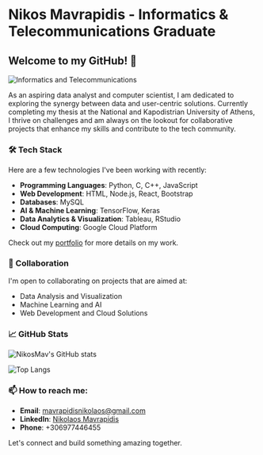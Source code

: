 # Nikos Mavrapidis - Informatics & Telecommunications Graduate

## Welcome to my GitHub! 👋

![Informatics and Telecommunications](https://user-images.githubusercontent.com/[YourImageLinkHere]/informatics-telecommunications-banner.png)

As an aspiring data analyst and computer scientist, I am dedicated to exploring the synergy between data and user-centric solutions. Currently completing my thesis at the National and Kapodistrian University of Athens, I thrive on challenges and am always on the lookout for collaborative projects that enhance my skills and contribute to the tech community.

### 🛠 Tech Stack

Here are a few technologies I've been working with recently:

- **Programming Languages**: Python, C, C++, JavaScript
- **Web Development**: HTML, Node.js, React, Bootstrap
- **Databases**: MySQL
- **AI & Machine Learning**: TensorFlow, Keras
- **Data Analytics & Visualization**: Tableau, RStudio
- **Cloud Computing**: Google Cloud Platform

Check out my [portfolio](https://nikosmav.github.io) for more details on my work.

### 🤝 Collaboration

I'm open to collaborating on projects that are aimed at:

- Data Analysis and Visualization
- Machine Learning and AI
- Web Development and Cloud Solutions

### 📈 GitHub Stats

![NikosMav's GitHub stats](https://github-readme-stats.vercel.app/api?username=NikosMav&show_icons=true&theme=radical)

![Top Langs](https://github-readme-stats.vercel.app/api/top-langs/?username=NikosMav&layout=compact&theme=radical&langs_count=10)

### 📫 How to reach me:

- **Email**: mavrapidisnikolaos@gmail.com
- **LinkedIn**: [Nikolaos Mavrapidis](https://www.linkedin.com/in/nikolaos-mavrapidis-990314194)
- **Phone**: +306977446455

Let's connect and build something amazing together.
